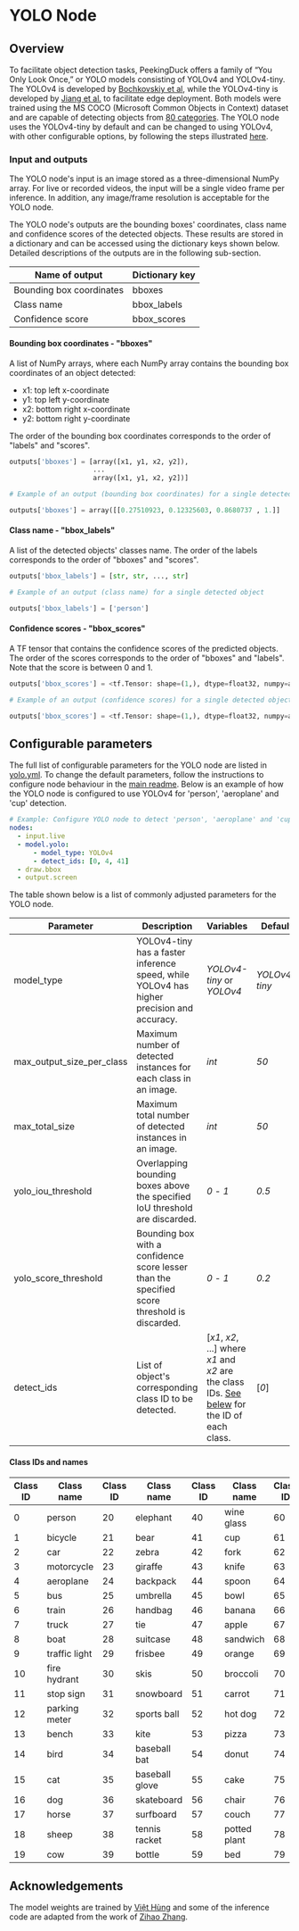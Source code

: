 # YOLO Node

## Overview

To facilitate object detection tasks, PeekingDuck offers a family of “You Only Look Once,” or YOLO models consisting of YOLOv4 and YOLOv4-tiny. The YOLOv4 is developed by [Bochkovskiy et al](https://arxiv.org/pdf/2004.10934.pdf), while the YOLOv4-tiny is developed by [Jiang et al.](https://arxiv.org/pdf/2011.04244.pdf) to facilitate edge deployment. Both models were trained using the MS COCO (Microsoft Common Objects in Context) dataset and are capable of detecting objects from [80 categories](#Class-IDs-and-names). The YOLO node uses the YOLOv4-tiny by default and can be changed to using YOLOv4, with other configurable options, by following the steps illustrated [here](#Configurable-parameters).

### Input and outputs

The YOLO node's input is an image stored as a three-dimensional NumPy array. For live or recorded videos, the input will be a single video frame per inference. In addition, any image/frame resolution is acceptable for the YOLO node.

The YOLO node's outputs are the bounding boxes' coordinates, class name and confidence scores of the detected objects. These results are stored in a dictionary and can be accessed using the dictionary keys shown below. Detailed descriptions of the outputs are in the following sub-section.

| Name of output           | Dictionary key |
| ------------------------ | -------------- |
| Bounding box coordinates | bboxes         |
| Class name               | bbox_labels    |
| Confidence score         | bbox_scores    |

#### Bounding box coordinates - "bboxes"

A list of NumPy arrays, where each NumPy array contains the bounding box coordinates of an object detected:

- x1: top left x-coordinate
- y1: top left y-coordinate
- x2: bottom right x-coordinate
- y2: bottom right y-coordinate

The order of the bounding box coordinates corresponds to the order of "labels" and "scores".

```python
outputs['bboxes'] = [array([x1, y1, x2, y2]),
                     ...
                     array([x1, y1, x2, y2])]

# Example of an output (bounding box coordinates) for a single detected object

outputs['bboxes'] = array([[0.27510923, 0.12325603, 0.8680737 , 1.]]
```

#### Class name - "bbox_labels"

A list of the detected objects' classes name. The order of the labels corresponds to the order of "bboxes" and "scores".

```python
outputs['bbox_labels'] = [str, str, ..., str]

# Example of an output (class name) for a single detected object

outputs['bbox_labels'] = ['person']
```

#### Confidence scores - "bbox_scores"

A TF tensor that contains the confidence scores of the predicted objects. The order of the scores corresponds to the order of "bboxes" and "labels". Note that the score is between 0 and 1.

```python
outputs['bbox_scores'] = <tf.Tensor: shape=(1,), dtype=float32, numpy=array([float, float, ..., float], dtype=float32)>

# Example of an output (confidence scores) for a single detected object

outputs['bbox_scores'] = <tf.Tensor: shape=(1,), dtype=float32, numpy=array([0.34761652], dtype=float32)>
```

## Configurable parameters

The full list of configurable parameters for the YOLO node are listed in [yolo.yml](https://github.com/aimakerspace/PeekingDuck/blob/dev/peekingduck/configs/model/yolo.yml). To change the default parameters, follow the instructions to configure node behaviour in the [main readme](https://github.com/aimakerspace/PeekingDuck). Below is an example of how the YOLO node is configured to use YOLOv4 for 'person', 'aeroplane' and 'cup' detection.

```yaml
# Example: Configure YOLO node to detect 'person', 'aeroplane' and 'cup'
nodes:
  - input.live
  - model.yolo:
      - model_type: YOLOv4
      - detect_ids: [0, 4, 41]
  - draw.bbox
  - output.screen
```

The table shown below is a list of commonly adjusted parameters for the YOLO node.

| Parameter                 | Description                                                                                  | Variables                                                                                                            | Default       |
| ------------------------- | -------------------------------------------------------------------------------------------- | -------------------------------------------------------------------------------------------------------------------- | ------------- |
| model_type                | YOLOv4-tiny has a faster inference speed, while YOLOv4 has higher precision and accuracy.    | _YOLOv4-tiny_ or _YOLOv4_                                                                                            | _YOLOv4-tiny_ |
| max_output_size_per_class | Maximum number of detected instances for each class in an image.                             | _int_                                                                                                                | _50_          |
| max_total_size            | Maximum total number of detected instances in an image.                                      | _int_                                                                                                                | _50_          |
| yolo_iou_threshold        | Overlapping bounding boxes above the specified IoU threshold are discarded.                  | _0_ - _1_                                                                                                            | _0.5_         |
| yolo_score_threshold      | Bounding box with a confidence score lesser than the specified score threshold is discarded. | _0_ - _1_                                                                                                            | _0.2_         |
| detect_ids                | List of object's corresponding class ID to be detected.                                      | [*x1*, *x2*, ...] where _x1_ and _x2_ are the class IDs. [See belew](#Class-IDs-and-names) for the ID of each class. | [*0*]         |

#### Class IDs and names

| Class ID | Class name    | Class ID | Class name     | Class ID | Class name   | Class ID | Class name   |
| -------- | ------------- | -------- | -------------- | -------- | ------------ | -------- | ------------ |
| 0        | person        | 20       | elephant       | 40       | wine glass   | 60       | dining table |
| 1        | bicycle       | 21       | bear           | 41       | cup          | 61       | toilet       |
| 2        | car           | 22       | zebra          | 42       | fork         | 62       | tv           |
| 3        | motorcycle    | 23       | giraffe        | 43       | knife        | 63       | laptop       |
| 4        | aeroplane     | 24       | backpack       | 44       | spoon        | 64       | mouse        |
| 5        | bus           | 25       | umbrella       | 45       | bowl         | 65       | remote       |
| 6        | train         | 26       | handbag        | 46       | banana       | 66       | keyboard     |
| 7        | truck         | 27       | tie            | 47       | apple        | 67       | cell phone   |
| 8        | boat          | 28       | suitcase       | 48       | sandwich     | 68       | microwave    |
| 9        | traffic light | 29       | frisbee        | 49       | orange       | 69       | oven         |
| 10       | fire hydrant  | 30       | skis           | 50       | broccoli     | 70       | toaster      |
| 11       | stop sign     | 31       | snowboard      | 51       | carrot       | 71       | sink         |
| 12       | parking meter | 32       | sports ball    | 52       | hot dog      | 72       | refrigerator |
| 13       | bench         | 33       | kite           | 53       | pizza        | 73       | book         |
| 14       | bird          | 34       | baseball bat   | 54       | donut        | 74       | clock        |
| 15       | cat           | 35       | baseball glove | 55       | cake         | 75       | vase         |
| 16       | dog           | 36       | skateboard     | 56       | chair        | 76       | scissors     |
| 17       | horse         | 37       | surfboard      | 57       | couch        | 77       | teddy bear   |
| 18       | sheep         | 38       | tennis racket  | 58       | potted plant | 78       | hair drier   |
| 19       | cow           | 39       | bottle         | 59       | bed          | 79       | toothbrush   |

## Acknowledgements

The model weights are trained by [Việt Hùng](https://github.com/hunglc007/tensorflow-yolov4-tflite) and some of the inference code are adapted from the work of [Zihao Zhang](https://github.com/zzh8829/yolov3-tf2).
